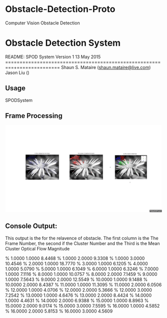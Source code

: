 # Obstacle-Detection-Proto
Computer Vision Obstacle Detection

# Obstacle Detection System

README: SPOD System   Version 1                             13 May 2015
=========================================================+===============
Shaun S. Mataire (shaun.mataire@live.com)
Jason Liu ()

## Usage
SPODSystem

## Frame Processing
![alt text](aaaa.gif "Frame Proccesing")

## Console Output: 
This output is the for the relavence of obstacle.
The first column is the The Frame Number, the second if the Cluster
Number and the Third is the Mean Cluster Optical Flow Magnitude

%     1.0000    1.0000    8.4468
%     1.0000    2.0000    9.3308
%     1.0000    3.0000   10.4546
%     2.0000    1.0000   18.7770
%     3.0000    1.0000    6.1205
%     4.0000    1.0000    5.0790
%     5.0000    1.0000    6.1049
%     6.0000    1.0000    6.3246
%     7.0000    1.0000    7.1116
%     8.0000    1.0000   10.0757
%     8.0000    2.0000    7.1459
%     9.0000    1.0000    7.5643
%     9.0000    2.0000   12.5549
%    10.0000    1.0000    9.1488
%    10.0000    2.0000    8.4387
%    11.0000    1.0000   11.3095
%    11.0000    2.0000    6.0506
%    12.0000    1.0000    4.0706
%    12.0000    2.0000    5.3666
%    12.0000    3.0000    7.2542
%    13.0000    1.0000    4.6476
%    13.0000    2.0000    8.4424
%    14.0000    1.0000    4.4631
%    14.0000    2.0000    6.9388
%    15.0000    1.0000    8.8963
%    15.0000    2.0000    9.0174
%    15.0000    3.0000    7.5595
%    16.0000    1.0000    4.5852
%    16.0000    2.0000    5.8153
%    16.0000    3.0000    4.5609


